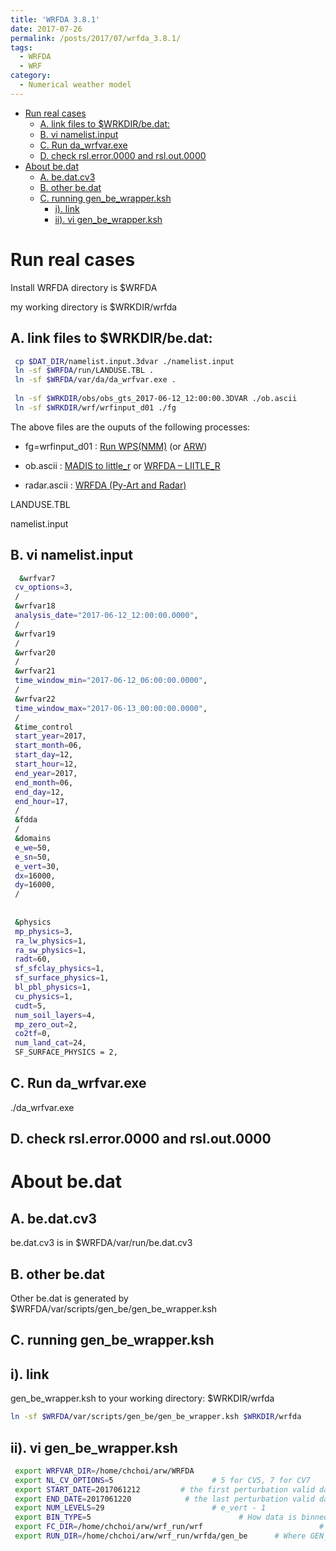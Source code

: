 ```yaml
---
title: 'WRFDA 3.8.1'
date: 2017-07-26
permalink: /posts/2017/07/wrfda_3.8.1/
tags:
  - WRFDA
  - WRF
category:
  - Numerical weather model
---
```


<!-- @import "[TOC]" {cmd="toc" depthFrom=1 depthTo=6 orderedList=false} -->

<!-- code_chunk_output -->

- [Run real cases](#run-real-cases)
  - [A. link files to $WRKDIR/be.dat:](#a-link-files-to-wrkdirbedat)
  - [B. vi namelist.input](#b-vi-namelistinput)
  - [C.  Run da_wrfvar.exe](#c-run-da_wrfvarexe)
  - [D. check rsl.error.0000 and rsl.out.0000](#d-check-rslerror0000-and-rslout0000)
- [About be.dat](#about-bedat)
  - [A.  be.dat.cv3](#a-bedatcv3)
  - [B.  other be.dat](#b-other-bedat)
  - [C.  running  gen_be_wrapper.ksh](#c-running-gen_be_wrapperksh)
    - [i).  link](#i-link)
    - [ii).  vi gen_be_wrapper.ksh](#ii-vi-gen_be_wrapperksh)

<!-- /code_chunk_output -->

# Run real cases
Install WRFDA directory is \$WRFDA

my working directory is \$WRKDIR/wrfda









## A. link files to $WRKDIR/be.dat: 


```bash
 cp $DAT_DIR/namelist.input.3dvar ./namelist.input
 ln -sf $WRFDA/run/LANDUSE.TBL .
 ln -sf $WRFDA/var/da/da_wrfvar.exe .
 
 ln -sf $WRKDIR/obs/obs_gts_2017-06-12_12:00:00.3DVAR ./ob.ascii
 ln -sf $WRKDIR/wrf/wrfinput_d01 ./fg
```
The above files are the ouputs of the following processes:
- fg=wrfinput_d01 :  [Run WPS(NMM)](https://chchoiw.blogspot.com/2017/07/run-wps-for-nmm.html) (or [ARW](https://chchoiw.blogspot.com/2017/07/run-wps-for-arw.html))

- ob.ascii : [MADIS to little_r](https://chchoiw.blogspot.com/2017/07/wrf-run-obsprocexe.html) or [WRFDA – LIITLE_R](https://chchoiw.wordpress.com/2017/08/03/wrf-liitle_r/)

- radar.ascii : [WRFDA (Py-Art and Radar)](https://chchoiw.blogspot.com/2017/08/wrfda-py-art-and-radar.html)

LANDUSE.TBL

namelist.input








## B. vi namelist.input

```bash
  &wrfvar7
 cv_options=3,
 /
 &wrfvar18
 analysis_date="2017-06-12_12:00:00.0000",
 /
 &wrfvar19
 /
 &wrfvar20
 /
 &wrfvar21
 time_window_min="2017-06-12_06:00:00.0000",
 /
 &wrfvar22
 time_window_max="2017-06-13_00:00:00.0000",
 /
 &time_control
 start_year=2017,
 start_month=06,
 start_day=12,
 start_hour=12,
 end_year=2017,
 end_month=06,
 end_day=12,
 end_hour=17,
 /
 &fdda
 /
 &domains
 e_we=50,
 e_sn=50,
 e_vert=30,
 dx=16000,
 dy=16000,
 / 
 
 
 &physics
 mp_physics=3,
 ra_lw_physics=1,
 ra_sw_physics=1,
 radt=60,
 sf_sfclay_physics=1,
 sf_surface_physics=1,
 bl_pbl_physics=1,
 cu_physics=1,
 cudt=5,
 num_soil_layers=4,
 mp_zero_out=2,
 co2tf=0,
 num_land_cat=24,
 SF_SURFACE_PHYSICS = 2,

```






## C.  Run da_wrfvar.exe


./da_wrfvar.exe








## D. check rsl.error.0000 and rsl.out.0000


# About be.dat

## A.  be.dat.cv3 
be.dat.cv3 is in $WRFDA/var/run/be.dat.cv3


## B.  other be.dat 
 Other be.dat is generated by $WRFDA/var/scripts/gen_be/gen_be_wrapper.ksh

## C.  running  gen_be_wrapper.ksh


## i).  link 
gen_be_wrapper.ksh to your working directory: $WRKDIR/wrfda
```bash
ln -sf $WRFDA/var/scripts/gen_be/gen_be_wrapper.ksh $WRKDIR/wrfda
```

## ii).  vi gen_be_wrapper.ksh
```bash
 export WRFVAR_DIR=/home/chchoi/arw/WRFDA
 export NL_CV_OPTIONS=5                      # 5 for CV5, 7 for CV7
 export START_DATE=2017061212         # the first perturbation valid date
 export END_DATE=2017061220            # the last perturbation valid date
 export NUM_LEVELS=29                        # e_vert - 1
 export BIN_TYPE=5                                 # How data is binned for calculating statistics
 export FC_DIR=/home/chchoi/arw/wrf_run/wrf                          # where wrf forecasts are
 export RUN_DIR=/home/chchoi/arw/wrf_run/wrfda/gen_be      # Where GEN_BE will run and output files
```







 